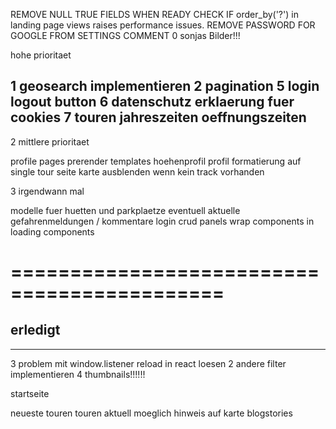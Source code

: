 REMOVE NULL TRUE FIELDS WHEN READY
CHECK IF order_by('?') in landing page views raises performance issues. 
REMOVE PASSWORD FOR GOOGLE FROM SETTINGS COMMENT
0  sonjas Bilder!!!

hohe prioritaet

1  geosearch implementieren
2  pagination
5  login logout button 
6  datenschutz erklaerung fuer cookies
7  touren jahreszeiten oeffnungszeiten
----------------------------------

2 mittlere prioritaet

profile pages
prerender templates
hoehenprofil
profil formatierung auf single tour seite 
karte ausblenden wenn kein track vorhanden 


3 irgendwann mal 

modelle fuer huetten und parkplaetze
eventuell aktuelle gefahrenmeldungen / kommentare
login crud panels
wrap components in loading components

============================================
============================================

erledigt
--------------------------------------------
--------------------------------------------
3  problem mit window.listener reload in react loesen 
2  andere filter implementieren
4  thumbnails!!!!!!


startseite

neueste touren 
touren aktuell moeglich 
hinweis auf karte 
blogstories 


